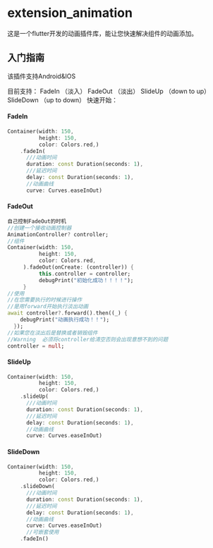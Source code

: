# extension_animation

这是一个flutter开发的动画插件库，能让您快速解决组件的动画添加。

## 入门指南

该插件支持Android&IOS

目前支持：
	FadeIn （淡入）
	FadeOut （淡出）
     SlideUp （down to up）
	SlideDown （up to down）
快速开始：

#### 	FadeIn

```dart
Container(width: 150,
          height: 150,
          color: Colors.red,)
    .fadeIn(
      ///动画时间
      duration: const Duration(seconds: 1),
      ///延迟时间
      delay: const Duration(seconds: 1),
	  //动画曲线
      curve: Curves.easeInOut)
```

#### 	FadeOut

```dart
自己控制FadeOut的时机
//创建一个接收动画控制器
AnimationController? controller;
//组件
Container(width: 150,
          height: 150,
          color: Colors.red,
     ).fadeOut(onCreate: (controller)) {
          this.controller = controller;
          debugPrint("初始化成功！！！！");
     }
//使用
//在您需要执行的时候进行操作
//是用forward开始执行淡出动画
await controller?.forward().then((_) {
    debugPrint("动画执行成功！！");
  });
//如果您在淡出后是替换或者销毁组件
//Warning  必须将controller给清空否则会出现意想不到的问题
controller = null;
```


#### 	SlideUp

```dart
Container(width: 150,
          height: 150,
          color: Colors.red,)
    .slideUp(
      ///动画时间
      duration: const Duration(seconds: 1),
      ///延迟时间
      delay: const Duration(seconds: 1),
	  //动画曲线
      curve: Curves.easeInOut)
```

#### 	SlideDown

```dart
Container(width: 150,
          height: 150,
          color: Colors.red,)
    .slideDown(
      ///动画时间
      duration: const Duration(seconds: 1),
      ///延迟时间
      delay: const Duration(seconds: 1),
	  //动画曲线
      curve: Curves.easeInOut)
      //可嵌套使用
    .fadeIn()
```